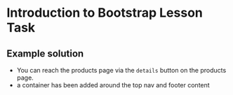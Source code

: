 # Introduction to Bootstrap Lesson Task

## Example solution

-   You can reach the products page via the `details` button on the products page.
-   a container has been added around the top nav and footer content
